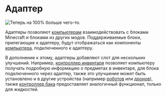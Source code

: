 # Адаптер

![Теперь на 100% больше чего-то.](oredict:oc:adapter)

Адаптеры позволяют [компьютерам](../general/computer.md) взаимодействовать с блоками Minecraft и блоками из других модов. Поддерживаемые блоки, прилегающие к адаптеру, будут отображаться как компоненты [компьютера](../general/computer.md), подключенного к адаптеру.

В дополнение к этому, адаптеры добавляют слот для нескольких улучшений. Например, [контроллер инвентаря](../item/inventoryControllerUpgrade.md) позволяет компьютеру получать подробную информацию о предметах в инвентаре, для блока подключенного через адаптер, также это улучшение может быть установлено и в другие устройства (например [роботов](robot.md) или [дронов](../item/drone.md)), также [контроллер бака](../item/tankControllerUpgrade.md) предоставляет аналогичный функционал, только для жидкостей.
